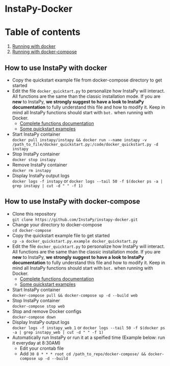 # InstaPy-Docker 

# Table of contents
1. [Running with docker](#docker)
2. [Running with docker-compose](#docker-compose)
## How to use InstaPy with docker <a name="docker"></a>
* Copy the quickstart example file from docker-compose directory to get started
* Edit the file `docker_quicktart.py` to personalize how InstaPy will interact. All functions are the same than the classic installation mode. If you are **new** to InstaPy, **we strongly suggest to have a look to InstaPy documentation** to fully understand this file and how to modify it. Keep in mind all InstaPy functions should start with `bot.` when running with Docker.
  - [Complete functions documentation](https://github.com/timgrossmann/InstaPy#documentation)
  - [Some quickstart examples](https://github.com/InstaPy/instapy-quickstart/tree/master/quickstart_templates)
* Start InstaPy container
<br>`docker pull instapy/instapy && docker run --name instapy -v /path_to_file/docker_quickstart.py:/code/docker_quickstart.py -d instapy`
* Stop InstaPy container
<br>`docker stop instapy`
* Remove InstaPy container
<br>`docker rm instapy`
* Display InstaPy output logs
<br>`docker logs -f instapy` or `docker logs --tail 50 -f $(docker ps -a | grep instapy | cut -d " " -f 1)`

## How to use InstaPy with docker-compose <a name="docker-compose"></a>

* Clone this repository
<br>`git clone https://github.com/InstaPy/instapy-docker.git`
* Change your directory to docker-compose
<br>`cd docker-compose`
* Copy the quickstart example file to get started
<br>`cp -a docker_quickstart.py.example docker_quickstart.py`
* Edit the file `docker_quicktart.py` to personalize how InstaPy will interact. All functions are the same than the classic installation mode. If you are **new** to InstaPy, **we strongly suggest to have a look to InstaPy documentation** to fully understand this file and how to modify it. Keep in mind all InstaPy functions should start with `bot.` when running with Docker.
  - [Complete functions documentation](https://github.com/timgrossmann/InstaPy#documentation)
  - [Some quickstart examples](https://github.com/InstaPy/instapy-quickstart/tree/master/quickstart_templates)
* Start InstaPy container 
<br>`docker-compose pull && docker-compose up -d --build web`
* Stop InstaPy container
<br>`docker-compose stop web`
* Stop and remove Docker configs
<br>`docker-compose down`
* Display InstaPy output logs
<br>`docker logs -f instapy_web_1` or `docker logs --tail 50 -f $(docker ps -a | grep instapy_web | cut -d " " -f 1)`
* Automatically run InstaPy or run it at a speified time (Example below: run it everyday at 8:30AM)
  - Edit your crontab file
  - Add `30 8 * * * root cd /path_to_repo/docker-compose/ && docker-compose up -d --build`
